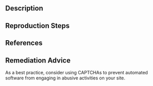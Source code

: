 ## Description


## Reproduction Steps


## References


## Remediation Advice

As a best practice, consider using CAPTCHAs to prevent automated software from engaging in abusive activities on your site.
